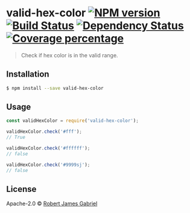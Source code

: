 # valid-hex-color [![NPM version][npm-image]][npm-url] [![Build Status][travis-image]][travis-url] [![Dependency Status][daviddm-image]][daviddm-url] [![Coverage percentage][coveralls-image]][coveralls-url]
> Check if hex color is in the valid range.

## Installation

```sh
$ npm install --save valid-hex-color
```

## Usage

```js
const validHexColor = require('valid-hex-color');

validHexColor.check('#fff');
// True

validHexColor.check('#ffffff');
// false

validHexColor.check('#9999sj');
// false

```
## License

Apache-2.0 © [Robert James Gabriel](https://www.robertgabriel.ninja)


[npm-image]: https://badge.fury.io/js/valid-hex-color.svg
[npm-url]: https://npmjs.org/package/valid-hex-color
[travis-image]: https://travis-ci.org/RobertJGabriel/valid-hex-color.svg?branch=master
[travis-url]: https://travis-ci.org/RobertJGabriel/valid-hex-color
[daviddm-image]: https://david-dm.org/RobertJGabriel/valid-hex-color.svg?theme=shields.io
[daviddm-url]: https://david-dm.org/RobertJGabriel/valid-hex-color
[coveralls-image]: https://coveralls.io/repos/RobertJGabriel/valid-hex-color/badge.svg
[coveralls-url]: https://coveralls.io/r/RobertJGabriel/valid-hex-color
